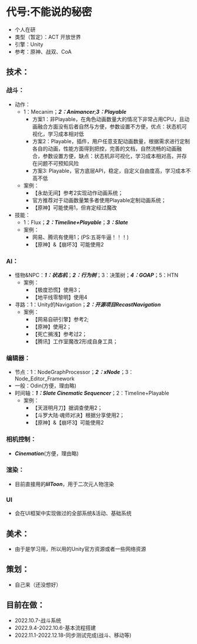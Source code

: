 # 代号:不能说的秘密
- 个人在研
- 类型（暂定）：ACT 开放世界
- 引擎：Unity
- 参考：原神、战双、CoA

## 技术：
### 战斗：
- 动作：
  - 1：Mecanim；***2：Animancer***;***3：Playable***
    - 方案1：非Playable，在角色动画数量大的情况下非常占用CPU，且动画融合方面没有后者自然与方便，参数设置不方便，优点：状态机可视化，学习成本相对低
    - 方案2：Playable，插件，用户任意支配动画数量，根据需求进行定制各自的动画，性能方面得到把控，完善的文档，自然流畅的动画融合，参数设置方便，缺点：状态机非可视化，学习成本相对高，并存在问题不可预知风险
    - 方案3: Playable，官方底层API，稳定，自定义自由度高，学习成本不高不低
  - 案例：
    - 【永劫无间】参考2实现动作动画系统；
    - 官方推荐对于动画数量繁多者使用Playable定制动画系统；
    - 【原神】可能使用1，但肯定经过魔改
- 技能：
  - 1：Flux；***2：Timeline+Playable***；***3：Slate***
  - 案例：
    - 网易、腾讯有使用1；(PS:五哥牛逼！！！)
    - 【原神】&【崩坏3】可能使用2
### AI：
- 怪物&NPC：***1：状态机***；***2：行为树***；3：决策树；***4：GOAP***；5：HTN
  - 案例：
    - 【极度恐慌】使用3；
    - 【地平线零黎明】使用4
- 寻路：1：Unity的Navigation；***2：开源项目RecastNavigation***
  - 案例：
    - 【网易自研引擎】参考2;
    - 【原神】使用2；
    - 【死亡搁浅】参考过2；
    - 【腾讯】工作室魔改2形成自身工具；
### 编辑器：
- 节点：1：NodeGraphProcessor；***2：xNode***；3：Node_Editor_Framework
- 一般：Odin(方便，理由略)
- 时间轴：***1：Slate Cinematic Sequencer***；2：Timeline+Playable
  - 案例：
    - 【天涯明月刀】据调查使用2；
    - 【斗罗大陆·魂师对决】根据分享使用2；
    - 【原神】&【崩坏3】可能使用2
### 相机控制：
- ***Cinemation***(方便，理由略)    
### 渲染：
- 目前直接用的***lilToon***，用于二次元人物渲染
### UI
- 会在UI框架中实现做过的全部系统&活动、基础系统
  
## 美术：
- 由于是学习用，所以用的Unity官方资源或者一些网络资源

## 策划：
- 自己来（还没想好）


## 目前在做：
- 2022.10.7-战斗系统
- 2022.9.4-2022.10.6-基本流程搭建
- 2022.11.1-2022.12.18-同步测试完成(战斗、移动等)



